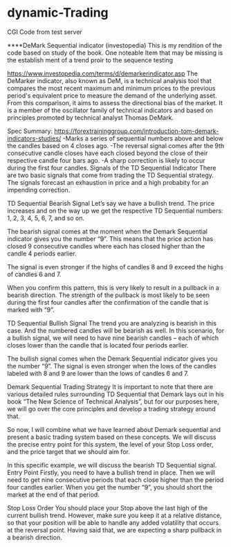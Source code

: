 # dynamic-Trading
CGI Code from test server

****DeMark Sequential indicator   (investopedia) 
This is my rendition of the code based on study of the book.
One noteable Item that may be missing is the establish ment of a trend proir to the sequence testing

  https://www.investopedia.com/terms/d/demarkerindicator.asp
The DeMarker indicator, also known as DeM, is a technical analysis tool that compares the most recent maximum and minimum prices to the previous period's equivalent price to measure the demand of the underlying asset. From this comparison, it aims to assess the directional bias of the market. It is a member of the oscillator family of technical indicators and based on principles promoted by technical analyst Thomas DeMark.

Spec Summary:
https://forextraininggroup.com/introduction-tom-demark-indicators-studies/
-Marks a series of sequential numbers above and below the candles based on 4 closes ago.
-The reversal signal comes after the 9th consecutive candle closes have each closed beyond the close of their respective candle four bars ago.
-A sharp correction is likely to occur during the first four candles.
Signals of the TD Sequential Indicator
There are two basic signals that come from trading the TD Sequential strategy. The signals forecast an exhaustion in price and a high probabity for an impending correction.  

TD Sequential Bearish Signal
Let’s say we have a bullish trend. The price increases and on the way up we get the respective TD Sequential numbers: 1, 2, 3, 4, 5, 6, 7, and so on.

The bearish signal comes at the moment when the Demark Sequential indicator gives you the number “9”. This means that the price action has closed 9 consecutive candles where each has closed higher than the candle 4 periods earlier.

The signal is even stronger if the highs of candles 8 and 9 exceed the highs of candles 6 and 7.

When you confirm this pattern, this is very likely to result in a pullback in a bearish direction. The strength of the pullback is most likely to be seen during the first four candles after the confirmation of the candle that is marked with “9”.

TD Sequential Bullish Signal
The trend you are analyzing is bearish in this case. And the numbered candles will be bearish as well. In this scenario, for a bullish signal, we will need to have nine bearish candles – each of which closes lower than the candle that is located four periods earlier.

The bullish signal comes when the Demark Sequential indicator gives you the number “9”.
The signal is even stronger when the lows of the candles labeled with 8 and 9 are lower than the lows of candles 6 and 7.

Demark Sequential Trading Strategy
It is important to note that there are various detailed rules surrounding TD Sequential that Demark lays out in his book “The New Science of Technical Analysis”, but for our purposes here, we will go over the core principles and develop a trading strategy around that.

So now, I will combine what we have learned about Demark sequential and present a basic trading system based on these concepts. We will discuss the precise entry point for this system, the level of your Stop Loss order, and the price target that we should aim for.

In this specific example, we will discuss the bearish TD Sequential signal.
Entry Point
Firstly, you need to have a bullish trend in place. Then we will need to get nine consecutive periods that each close higher than the period four candles earlier. When you get the number “9”, you should short the market at the end of that period.

Stop Loss Order
You should place your Stop above the last high of the current bullish trend. However, make sure you keep it at a relative distance, so that your position will be able to handle any added volatility that occurs at the reversal point. Having said that, we are expecting a sharp pullback in a bearish direction.

